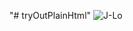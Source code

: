 "# tryOutPlainHtml" 
![J-Lo](https://github.com/a-s-k-u/tryOutPlainHtml/assets/16448698/5a99a4fa-5968-49fc-8487-b6c385092252)
